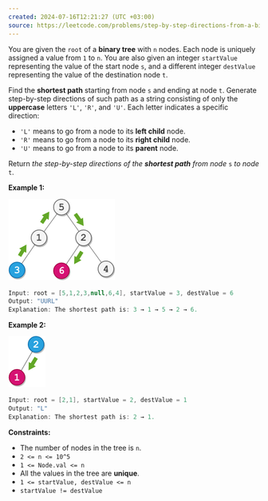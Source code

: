 ```yaml
---
created: 2024-07-16T12:21:27 (UTC +03:00)
source: https://leetcode.com/problems/step-by-step-directions-from-a-binary-tree-node-to-another/description/?envType=daily-question&envId=2024-07-16
---
```

You are given the `root` of a **binary tree** with `n` nodes. Each node is uniquely assigned a value from `1` to `n`. You are also given an integer `startValue` representing the value of the start node `s`, and a different integer `destValue` representing the value of the destination node `t`.

Find the **shortest path** starting from node `s` and ending at node `t`. Generate step-by-step directions of such path as a string consisting of only the **uppercase** letters `'L'`, `'R'`, and `'U'`. Each letter indicates a specific direction:

-   `'L'` means to go from a node to its **left child** node.
-   `'R'` means to go from a node to its **right child** node.
-   `'U'` means to go from a node to its **parent** node.

Return _the step-by-step directions of the **shortest path** from node_ `s` _to node_ `t`.


**Example 1:**

![img.png](img.png)

``` Java
Input: root = [5,1,2,3,null,6,4], startValue = 3, destValue = 6
Output: "UURL"
Explanation: The shortest path is: 3 → 1 → 5 → 2 → 6.
```


**Example 2:**

![img_1.png](img_1.png)

``` Java
Input: root = [2,1], startValue = 2, destValue = 1
Output: "L"
Explanation: The shortest path is: 2 → 1.
```


**Constraints:**

-   The number of nodes in the tree is `n`.
-   `2 <= n <= 10^5`
-   `1 <= Node.val <= n`
-   All the values in the tree are **unique**.
-   `1 <= startValue, destValue <= n`
-   `startValue != destValue`
